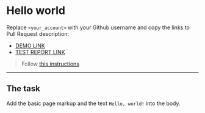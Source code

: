 # Hello world
Replace `<your_account>` with your Github username and copy the links to Pull Request description:
- [DEMO LINK](https://lysyaksv.github.io/layout_hello-world/)
- [TEST REPORT LINK](https://lysyaksv.github.io/layout_hello-world/report/html_report/)

> Follow [this instructions](https://mate-academy.github.io/layout_task-guideline/#how-to-solve-the-layout-tasks-on-github)
___

## The task 
Add the basic page markup and the text `Hello, world!` into the body.
